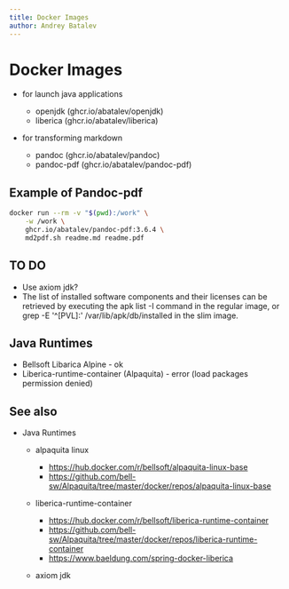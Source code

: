 ```yaml
---
title: Docker Images
author: Andrey Batalev
---
```


# Docker Images

- for launch java applications
  - openjdk (ghcr.io/abatalev/openjdk)
  - liberica (ghcr.io/abatalev/liberica)

- for transforming markdown
  - pandoc (ghcr.io/abatalev/pandoc)
  - pandoc-pdf (ghcr.io/abatalev/pandoc-pdf)

## Example of Pandoc-pdf 

```sh
docker run --rm -v "$(pwd):/work" \
    -w /work \
    ghcr.io/abatalev/pandoc-pdf:3.6.4 \
    md2pdf.sh readme.md readme.pdf
```

## TO DO

- Use axiom jdk?
- The list of installed software components and their licenses 
  can be retrieved by executing the apk list -I command in the 
  regular image, or grep -E '^[PVL]:' /var/lib/apk/db/installed in the slim image.

## Java Runtimes

- Bellsoft Libarica Alpine - ok
- Liberica-runtime-container (Alpaquita) - error (load packages permission denied)

## See also

- Java Runtimes 
  - alpaquita linux 
    - https://hub.docker.com/r/bellsoft/alpaquita-linux-base
    - https://github.com/bell-sw/Alpaquita/tree/master/docker/repos/alpaquita-linux-base

  - liberica-runtime-container 
    - https://hub.docker.com/r/bellsoft/liberica-runtime-container
    - https://github.com/bell-sw/Alpaquita/tree/master/docker/repos/liberica-runtime-container
    - https://www.baeldung.com/spring-docker-liberica

  - axiom jdk